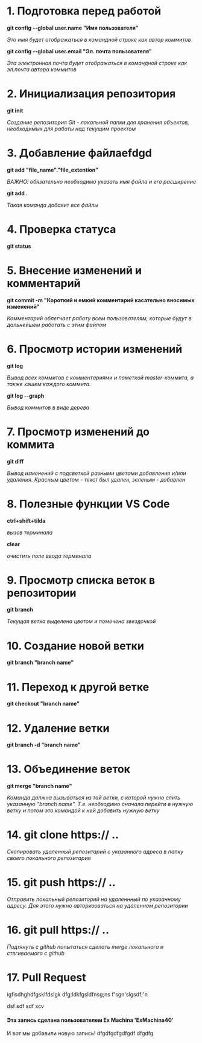 
# 1. Подготовка перед работой
**git config --global user.name "Имя пользователя"**

_Это имя будет отображаться в командной строке как автор коммитов_

**git config --global user.email "Эл. почта пользователя"**

_Эта электронная почта будет отображаться в командной строке как эл.почта автора коммитов_

# 2. Инициализация репозитория

**git init**

_Создание репозитория Git - локальной папки для хранения объектов, необходимых для работы над текущим проектом_
# 3. Добавление файлаefdgd
**git add "file_name"."file_extention"**

_ВАЖНО! обязательно необходимо указать имя файла и его расширение_

**git add .**

_Такая команда добавит все файлы_

# 4. Проверка статуса 

**git status**

# 5. Внесение изменений и комментарий

**git commit -m "Короткий и емкий комментарий касательно вносимых изменений"**

_Комментарий облегчает работу всем пользователям, которые будут в дальнейшем работать с этим файлом_

# 6. Просмотр истории изменений

**git log**

_Вывод всех коммитов с комментариями и пометкой master-коммита, а также хэшем каждого коммита._

**git log --graph**

_Вывод коммитов в виде дерева_

# 7. Просмотр изменений до коммита

**git diff**

_Вывод изменений с подсветкой разными цветами добавления и/или удаления. Красным цветом - текст был удален, зеленым - добавлен_

# 8. Полезные функции VS Code

**ctrl+shift+tilda**

_вызов терминала_

**clear**

_очистить поле ввода терминала_

# 9. Просмотр списка веток в репозитории

**git branch**

_Текущая ветка выделена цветом и помечена звездочкой_
# 10. Создание новой ветки

**git branch "branch name"**

# 11. Переход к другой ветке

**git checkout "branch name"**
# 12. Удаление ветки

**git branch -d "branch name"**
# 13. Объединение веток

**git merge "branch name"**

_Команда должна вызываться из той ветки, с которой нужно слить указанную "branch name". Т.е. необходимо сначала перейти в нужную ветку и потом это командой к ней добавить нужную ветку_

# 14. git clone https:// ..

_Скопировать удаленный репозитарий с указанного адреса в папку своего локального репозитария_

# 15. git push https:// ..

_Отправить локальный репозиторий на удаленнный по указанному адресу. Для этого нужно авторизоваться на удаленном репозитории_

# 16. git pull https:// ..

_Подтянуть с github попытаться сделать  merge локального и стягиваемого с github_

# 17. Pull Request

igfisdhghdfgsklfdslgk
dfg;ldkfgsldfnsg;ns
f'sgn'slgsdf;\'n

dsf
sdf
sdf
xcv

#### Эта запись сделана пользователем Ex Machina 'ExMachina40'

И вот мы добавили новую запись!
dfgdfgdfgdfgdf
dfgdfg
